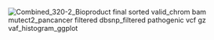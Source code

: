 ![Combined_320-2_Bioproduct final sorted valid_chrom bam mutect2_pancancer filtered dbsnp_filtered pathogenic vcf gz vaf_histogram_ggplot](https://github.com/user-attachments/assets/ca2f9494-3323-4a68-a52b-6adaeb8b0c12)
